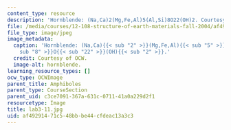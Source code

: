 ```yaml
---
content_type: resource
description: 'Hornblende: (Na,Ca)2(Mg,Fe,Al)5(Al,Si)8O22(OH)2. Courtesy of OCW.'
file: /media/courses/12-108-structure-of-earth-materials-fall-2004/af49291471c548bbbe44cfdeac13a3c3_lab3-11.jpg
file_type: image/jpeg
image_metadata:
  caption: 'Hornblende: (Na,Ca){{< sub "2" >}}(Mg,Fe,Al){{< sub "5" >}}(Al,Si){{<
    sub "8" >}}O{{< sub "22" >}}(OH){{< sub "2" >}}.'
  credit: Courtesy of OCW.
  image-alt: hornblende.
learning_resource_types: []
ocw_type: OCWImage
parent_title: Amphiboles
parent_type: CourseSection
parent_uid: c3ce7091-367a-631c-0711-41a0a229d2f1
resourcetype: Image
title: lab3-11.jpg
uid: af492914-71c5-48bb-be44-cfdeac13a3c3
---
```

